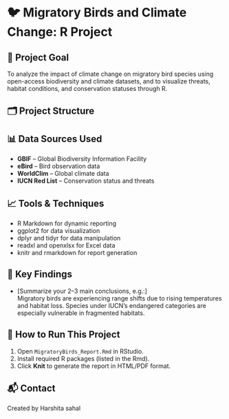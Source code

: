 # 🐦 Migratory Birds and Climate Change: R Project

## 📌 Project Goal
To analyze the impact of climate change on migratory bird species using open-access biodiversity and climate datasets, and to visualize threats, habitat conditions, and conservation statuses through R.

## 🗂️ Project Structure


## 📊 Data Sources Used
- **GBIF** – Global Biodiversity Information Facility  
- **eBird** – Bird observation data  
- **WorldClim** – Global climate data  
- **IUCN Red List** – Conservation status and threats

## 📈 Tools & Techniques
- R Markdown for dynamic reporting
- ggplot2 for data visualization
- dplyr and tidyr for data manipulation
- readxl and openxlsx for Excel data
- knitr and rmarkdown for report generation

## 🧠 Key Findings
- [Summarize your 2–3 main conclusions, e.g.:]  
  Migratory birds are experiencing range shifts due to rising temperatures and habitat loss. Species under IUCN’s endangered categories are especially vulnerable in fragmented habitats.

## 📄 How to Run This Project
1. Open `MigratoryBirds_Report.Rmd` in RStudio.
2. Install required R packages (listed in the Rmd).
3. Click **Knit** to generate the report in HTML/PDF format.

## 📬 Contact
Created by Harshita sahal 

